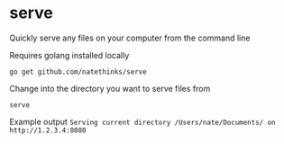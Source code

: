 # serve
Quickly serve any files on your computer from the command line

Requires golang installed locally

`go get github.com/natethinks/serve`

Change into the directory you want to serve files from

`serve`

Example output `Serving current directory /Users/nate/Documents/ on http://1.2.3.4:8080`
